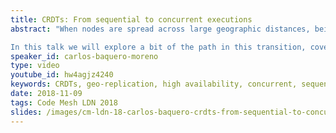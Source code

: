 ```yaml
---
title: CRDTs: From sequential to concurrent executions
abstract: "When nodes are spread across large geographic distances, being available for local users, and providing short response times, is often at odds with keeping strong consistency across the whole system. Several systems, that target large scale geo-replication, support multi-master operation and transient data divergence, allowing each site to update replicas with no immediate coordination.  From the user application perspective, the system cannot be seen anymore as a single sequential copy, since now operations can be processed concurrently at different locations. Conflict-free Replicated Data Types (CRDTs) can take away a lot of the complexity when migrating from a sequential to a concurrent setting. 

In this talk we will explore a bit of the path in this transition, cover what can be expected, and present a few guiding principles. Concurrent behaviour will be explored for common data types, such as counters, registers, sets and sequences."
speaker_id: carlos-baquero-moreno
type: video
youtube_id: hw4agjz4240
keywords: CRDTs, geo-replication, high availability, concurrent, sequential
date: 2018-11-09
tags: Code Mesh LDN 2018
slides: /images/cm-ldn-18-carlos-baquero-crdts-from-sequential-to-concurrent-executions-compressed.pdf
---
```


